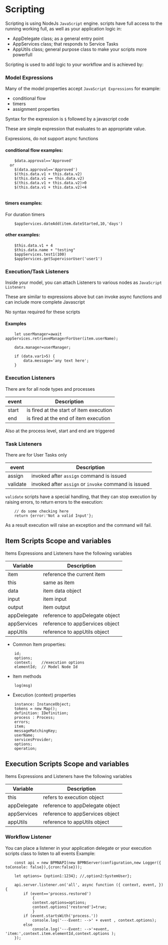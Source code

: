 # Scripting 
Scripting is using NodeJs `JavaScript` engine.
scripts have full access to the running working full, as well as your application logic in:
- AppDelegate class; as a general entry point
- AppServices class; that responds to Service Tasks
- AppUtils class; general purpose class to make your scripts more powerfull

Scripting is used to add logic to your workflow and is achieved by:

### Model Expressions 
Many of the model properties accept `JavaScript Expressions` for example:
- conditional flow
- timers
- assignment properties

Syntax for the expression is `$` followed by a javascript code

These are simple expression that evaluates to an appropriate value.

Expressions, do not support async functions

#### conditional flow examples:
```
    $data.approval=='Approved'
  or 
    $(data.approval=='Approved')
    $(this.data.v1 + this.data.v2)
    $(this.data.v1 == this.data.v2)
    $(this.data.v1 + this.data.v2)>0
    $(this.data.v1 + this.data.v2)<4
    
```
#### timers examples:
For duration timers
```
    $appServices.dateAdd(item.dateStarted,10,'days')
```   
#### other examples:
```
    $this.data.v1 + 4
    $this.data.name + "testing"
    $appServices.test1(100)
    $appServices.getSupervisorUser('user1')

```
### Execution/Task Listeners

Inside your model, you can attach Listeners to various nodes as `JavaScript Listeners`

These are similar to expressions above but can invoke async functions and can include more complete Javascript

No syntax required for these scripts

#### Examples
```
    let userManager=await appServices.retrieveManagerForUser(item.userName);

    data.manager=userManager;
    
    if (data.var1>5) {
        data.message='any text here';
    }
```
### Execution Listeners
There are for all node types and processes

| event        |       Description        |
|-------------  |-------------   |
| start   |   is fired at the start of item execution|
| end   |	  is fired at the end of item execution|

Also at the process level, start and end are triggered

### Task Listeners

There are for User Tasks only

| event        |       Description        |
|-------------  |-------------   |
| assign   |   invoked after `assign` command is issued |
| validate  |invoked after `assign` or `invoke`  command is issued|

`validate` scripts have a special handling, that they can stop execution by raising errors, to return errors to the execution:
```
    // do some checking here
    return {error:'Not a valid Input'};

```
As a result execution will raise an exception and the command will fail.


## Item Scripts Scope and variables
Items Expressions and Listeners have the following variables

| Variable        |       Description        |
|-------------  |-------------   |
| item   |   reference the current item	|
| this   |	same as item|
| data 	|	item data object|
| input |   item input 	|
|output |	item output|
|appDelegate| reference to appDelegate object	|
|appServices| reference to appServices object	|
|appUtils|	   reference to appUtils object|

- Common Item properties:
```
    id;                 
    options;
    context;    //execution options
    elementId;  // Model Node Id
```
- Item methods 
```
    log(msg) 
```
- Execution (context) properties
```
    instance: InstanceObject;
    tokens = new Map();
    definition: IDefinition;
    process : Process;
    errors;
    item;
    messageMatchingKey;
    userName;
    servicesProvider;
    options;
    operation;
```
## Execution Scripts Scope and variables
Items Expressions and Listeners have the following variables

| Variable        |       Description        |
|-------------  |-------------   |
| this   |	refers to execution object |
|appDelegate| reference to appDelegate object	|
|appServices| reference to appServices object	|
|appUtils|	   reference to appUtils object|


### Workflow Listener

You can place a listener in your application delegate or your execution scripts class to listen to all events
Example:
```
    const api = new BPMNAPI(new BPMNServer(configuration,new Logger({ toConsole: false}),{cron:false}));

    let options= {option1:1234}; //,option2:SystemUser};

    api.server.listener.on('all', async function ({ context, event, }) {
        if (event=='process.restored')
            {
            context.options=options;
            context.options['restored']=true;
            }
        if (event.startsWith('process.'))
            console.log('---Event: -->' + event , context.options);
        else 
            console.log('---Event: -->'+event, 'item:',context.item.elementId,context.options );
    });

```



